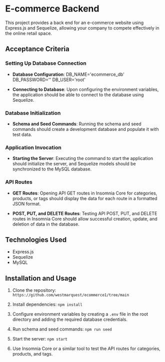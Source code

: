 # E-commerce Backend 

This project provides a back end for an e-commerce website using Express.js and Sequelize, allowing your company to compete effectively in the online retail space.

## Acceptance Criteria

### Setting Up Database Connection

- **Database Configuration**:
  DB_NAME='ecommerce_db'
  DB_PASSWORD=''
  DB_USER='root'


- **Connecting to Database**: Upon configuring the environment variables, the application should be able to connect to the database using Sequelize.

### Database Initialization

- **Schema and Seed Commands**: Running the schema and seed commands should create a development database and populate it with test data.

### Application Invocation

- **Starting the Server**: Executing the command to start the application should initialize the server, and Sequelize models should be synchronized to the MySQL database.

### API Routes

- **GET Routes**: Opening API GET routes in Insomnia Core for categories, products, or tags should display the data for each route in a formatted JSON format.

- **POST, PUT, and DELETE Routes**: Testing API POST, PUT, and DELETE routes in Insomnia Core should allow successful creation, update, and deletion of data in the database.

## Technologies Used

- Express.js
- Sequelize
- MySQL

## Installation and Usage

1. Clone the repository:
  `https://github.com/westmarquest/ecommerce1/tree/main`

2. Install dependencies:
   `npm install`

   
3. Configure environment variables by creating a `.env` file in the root directory and adding the required database credentials.

4. Run schema and seed commands:
`npm run seed`


5. Start the server:
`npm start`

6. Use Insomnia Core or a similar tool to test the API routes for categories, products, and tags.




